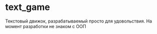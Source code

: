 # text_game

Текстовый движок, разрабатываемый просто для удовольствия. На момент разработки не знаком с ООП
